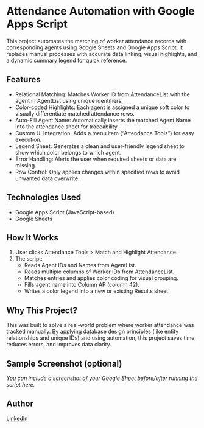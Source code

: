 # Attendance Automation with Google Apps Script
This project automates the matching of worker attendance records with corresponding agents using Google Sheets and Google Apps Script. It replaces manual processes with accurate data linking, visual highlights, and a dynamic summary legend for quick reference.

## Features
- Relational Matching: Matches Worker ID from AttendanceList with the agent in AgentList using unique identifiers.
- Color-coded Highlights: Each agent is assigned a unique soft color to visually differentiate matched attendance rows.
- Auto-Fill Agent Name: Automatically inserts the matched Agent Name into the attendance sheet for traceability.
- Custom UI Integration: Adds a menu item (“Attendance Tools”) for easy execution.
- Legend Sheet: Generates a clean and user-friendly legend sheet to show which color belongs to which agent.
- Error Handling: Alerts the user when required sheets or data are missing.
- Row Control: Only applies changes within specified rows to avoid unwanted data overwrite.

## Technologies Used
- Google Apps Script (JavaScript-based)
- Google Sheets

## How It Works
1. User clicks Attendance Tools > Match and Highlight Attendance.
2. The script:
   - Reads Agent IDs and Names from AgentList.
   - Reads multiple columns of Worker IDs from AttendanceList.
   - Matches entries and applies color coding for visual grouping.
   - Fills agent name into Column AP (column 42).
   - Writes a color legend into a new or existing Results sheet.

## Why This Project?
This was built to solve a real-world problem where worker attendance was tracked manually. By applying database design principles (like entity relationships and unique IDs) and using automation, this project saves time, reduces errors, and improves data clarity.

## Sample Screenshot (optional)
*You can include a screenshot of your Google Sheet before/after running the script here.*

## Author
[LinkedIn](https://linkedin.com/in/snraihan96)
